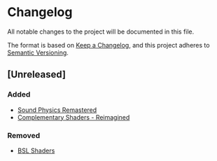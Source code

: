 # Changelog

All notable changes to the project will be documented in this file.

The format is based on [Keep a Changelog](https://keepachangelog.com/en/1.1.0/),
and this project adheres to [Semantic Versioning](https://semver.org/spec/v2.0.0.html).

## [Unreleased]

### Added

- [Sound Physics Remastered](https://github.com/henkelmax/sound-physics-remastered)
- [Complementary Shaders - Reimagined](https://modrinth.com/shader/complementary-reimagined)

### Removed

- [BSL Shaders](https://modrinth.com/shader/bsl-shaders)

